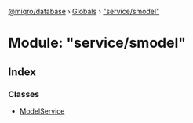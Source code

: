 [@miqro/database](../README.md) › [Globals](../globals.md) › ["service/smodel"](_service_smodel_.md)

# Module: "service/smodel"

## Index

### Classes

* [ModelService](../classes/_service_smodel_.modelservice.md)
